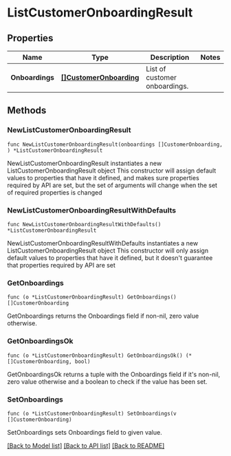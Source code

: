# ListCustomerOnboardingResult

## Properties

Name | Type | Description | Notes
------------ | ------------- | ------------- | -------------
**Onboardings** | [**[]CustomerOnboarding**](CustomerOnboarding.md) | List of customer onboardings. | 

## Methods

### NewListCustomerOnboardingResult

`func NewListCustomerOnboardingResult(onboardings []CustomerOnboarding, ) *ListCustomerOnboardingResult`

NewListCustomerOnboardingResult instantiates a new ListCustomerOnboardingResult object
This constructor will assign default values to properties that have it defined,
and makes sure properties required by API are set, but the set of arguments
will change when the set of required properties is changed

### NewListCustomerOnboardingResultWithDefaults

`func NewListCustomerOnboardingResultWithDefaults() *ListCustomerOnboardingResult`

NewListCustomerOnboardingResultWithDefaults instantiates a new ListCustomerOnboardingResult object
This constructor will only assign default values to properties that have it defined,
but it doesn't guarantee that properties required by API are set

### GetOnboardings

`func (o *ListCustomerOnboardingResult) GetOnboardings() []CustomerOnboarding`

GetOnboardings returns the Onboardings field if non-nil, zero value otherwise.

### GetOnboardingsOk

`func (o *ListCustomerOnboardingResult) GetOnboardingsOk() (*[]CustomerOnboarding, bool)`

GetOnboardingsOk returns a tuple with the Onboardings field if it's non-nil, zero value otherwise
and a boolean to check if the value has been set.

### SetOnboardings

`func (o *ListCustomerOnboardingResult) SetOnboardings(v []CustomerOnboarding)`

SetOnboardings sets Onboardings field to given value.



[[Back to Model list]](../README.md#documentation-for-models) [[Back to API list]](../README.md#documentation-for-api-endpoints) [[Back to README]](../README.md)


